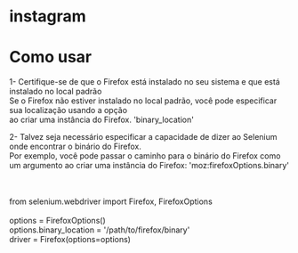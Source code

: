 # instagram
# Como usar

1- Certifique-se de que o Firefox está instalado no seu sistema e que está instalado no local padrão <br>
   Se o Firefox não estiver instalado no local padrão, você pode especificar sua localização usando a opção  <br>
   ao criar uma instância do Firefox. 'binary_location'

2- Talvez seja necessário especificar a capacidade de dizer ao Selenium onde encontrar o binário do Firefox. <br>
   Por exemplo, você pode passar o caminho para o binário do Firefox como um argumento ao criar uma instância do Firefox: 'moz:firefoxOptions.binary'
<br>
<br>
<br>

from selenium.webdriver import Firefox, FirefoxOptions <br>
<br>
options = FirefoxOptions() <br>
options.binary_location = '/path/to/firefox/binary' <br>
driver = Firefox(options=options) <br>
